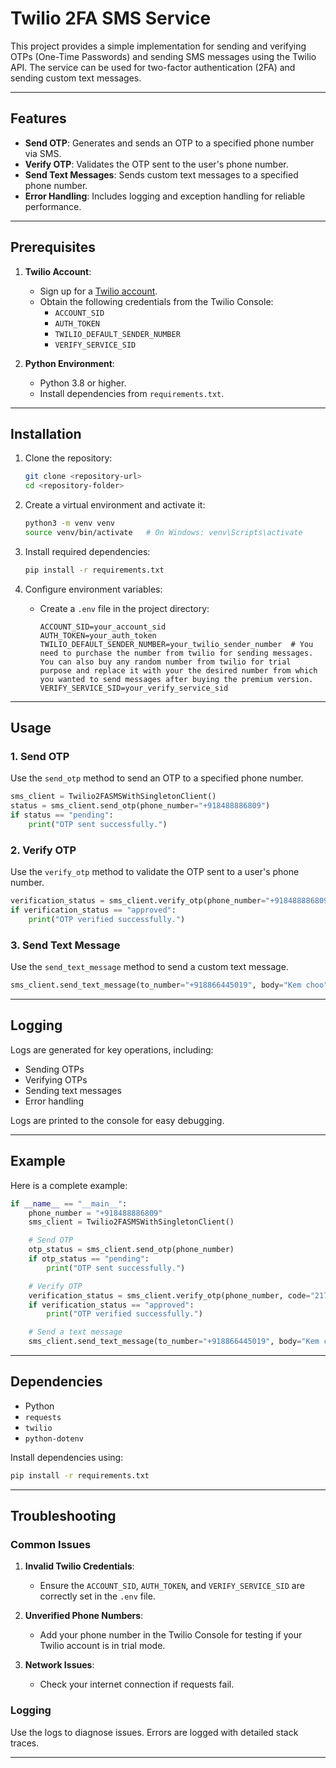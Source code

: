 # Twilio 2FA SMS Service

This project provides a simple implementation for sending and verifying OTPs (One-Time Passwords) and sending SMS messages using the Twilio API. The service can be used for two-factor authentication (2FA) and sending custom text messages.

---

## Features
- **Send OTP**: Generates and sends an OTP to a specified phone number via SMS.
- **Verify OTP**: Validates the OTP sent to the user's phone number.
- **Send Text Messages**: Sends custom text messages to a specified phone number.
- **Error Handling**: Includes logging and exception handling for reliable performance.

---

## Prerequisites

1. **Twilio Account**:
   - Sign up for a [Twilio account](https://www.twilio.com/).
   - Obtain the following credentials from the Twilio Console:
     - `ACCOUNT_SID`
     - `AUTH_TOKEN`
     - `TWILIO_DEFAULT_SENDER_NUMBER`
     - `VERIFY_SERVICE_SID`

2. **Python Environment**:
   - Python 3.8 or higher.
   - Install dependencies from `requirements.txt`.

---

## Installation

1. Clone the repository:
   ```bash
   git clone <repository-url>
   cd <repository-folder>
   ```

2. Create a virtual environment and activate it:
   ```bash
   python3 -m venv venv
   source venv/bin/activate   # On Windows: venv\Scripts\activate
   ```

3. Install required dependencies:
   ```bash
   pip install -r requirements.txt
   ```

4. Configure environment variables:
   - Create a `.env` file in the project directory:
     ```env
     ACCOUNT_SID=your_account_sid
     AUTH_TOKEN=your_auth_token
     TWILIO_DEFAULT_SENDER_NUMBER=your_twilio_sender_number  # You need to purchase the number from twilio for sending messages. You can also buy any random number from twilio for trial purpose and replace it with your the desired number from which you wanted to send messages after buying the premium version.
     VERIFY_SERVICE_SID=your_verify_service_sid
     ```

---

## Usage

### 1. Send OTP
Use the `send_otp` method to send an OTP to a specified phone number.

```python
sms_client = Twilio2FASMSWithSingletonClient()
status = sms_client.send_otp(phone_number="+918488886809")
if status == "pending":
    print("OTP sent successfully.")
```

### 2. Verify OTP
Use the `verify_otp` method to validate the OTP sent to a user's phone number.

```python
verification_status = sms_client.verify_otp(phone_number="+918488886809", code="217740")
if verification_status == "approved":
    print("OTP verified successfully.")
```

### 3. Send Text Message
Use the `send_text_message` method to send a custom text message.

```python
sms_client.send_text_message(to_number="+918866445019", body="Kem choo")
```

---

## Logging

Logs are generated for key operations, including:
- Sending OTPs
- Verifying OTPs
- Sending text messages
- Error handling

Logs are printed to the console for easy debugging.

---

## Example

Here is a complete example:

```python
if __name__ == "__main__":
    phone_number = "+918488886809"
    sms_client = Twilio2FASMSWithSingletonClient()

    # Send OTP
    otp_status = sms_client.send_otp(phone_number)
    if otp_status == "pending":
        print("OTP sent successfully.")

    # Verify OTP
    verification_status = sms_client.verify_otp(phone_number, code="217740")
    if verification_status == "approved":
        print("OTP verified successfully.")

    # Send a text message
    sms_client.send_text_message(to_number="+918866445019", body="Kem choo")
```

---

## Dependencies
- Python
- `requests`
- `twilio`
- `python-dotenv`

Install dependencies using:
```bash
pip install -r requirements.txt
```

---

## Troubleshooting

### Common Issues

1. **Invalid Twilio Credentials**:
   - Ensure the `ACCOUNT_SID`, `AUTH_TOKEN`, and `VERIFY_SERVICE_SID` are correctly set in the `.env` file.

2. **Unverified Phone Numbers**:
   - Add your phone number in the Twilio Console for testing if your Twilio account is in trial mode.

3. **Network Issues**:
   - Check your internet connection if requests fail.

### Logging
Use the logs to diagnose issues. Errors are logged with detailed stack traces.

---

